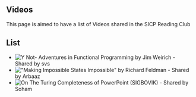 
## Videos
This page is aimed to have a list of Videos shared in the SICP Reading Club

## List
* ![Y Not- Adventures in Functional Programming by Jim Weirich](https://youtu.be/FITJMJjASUs) - Shared by svs
* !["Making Impossible States Impossible" by Richard Feldman](https://youtu.be/IcgmSRJHu_8) - Shared by Arbaaz
* ![On The Turing Completeness of PowerPoint (SIGBOVIK)](https://youtu.be/uNjxe8ShM-8) - Shared by Soham